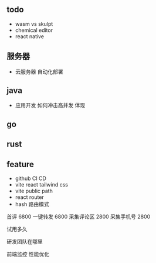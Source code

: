 ## todo
- wasm vs skulpt
- chemical editor
- react native

## 服务器
- 云服务器 自动化部署

## java
- 应用开发  如何冲击高并发 体现

## go

## rust


## feature
- github CI CD
- vite react tailwind css
- vite public path
- react router
- hash 路由模式




首评 6800
一键转发 6800
采集评论区 2800
采集手机号 2800

试用多久

研发团队在哪里




前端监控
性能优化